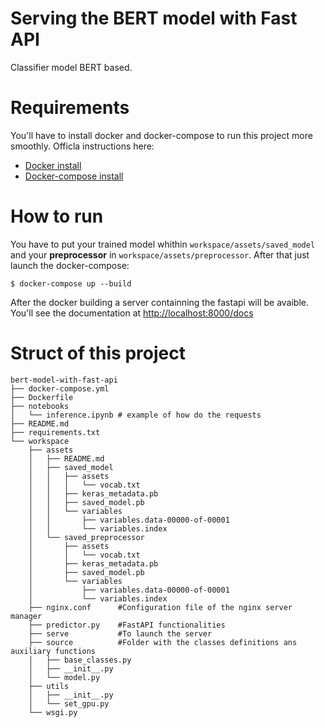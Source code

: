 # Serving the BERT model with Fast API

Classifier model BERT based.

# Requirements

You'll have to install docker and docker-compose to run this project more smoothly.
Officla instructions here:
- [Docker install](https://docs.docker.com/engine/install/)
- [Docker-compose install](https://docs.docker.com/compose/install/)

# How to run
You have to put your trained model whithin `workspace/assets/saved_model` and your **preprocessor** in `workspace/assets/preprocessor`.
After that just launch the docker-compose:

```
$ docker-compose up --build
```

After the docker building a server containning the fastapi will be avaible. You'll see the documentation at [http://localhost:8000/docs](http://localhost:8000/docs)

# Struct of this project

```
bert-model-with-fast-api
├── docker-compose.yml
├── Dockerfile
├── notebooks 
│   └── inference.ipynb # example of how do the requests
├── README.md
├── requirements.txt
└── workspace
    ├── assets
    │   ├── README.md
    │   ├── saved_model
    │   │   ├── assets
    │   │   │   └── vocab.txt
    │   │   ├── keras_metadata.pb
    │   │   ├── saved_model.pb
    │   │   └── variables
    │   │       ├── variables.data-00000-of-00001
    │   │       └── variables.index
    │   └── saved_preprocessor
    │       ├── assets
    │       │   └── vocab.txt
    │       ├── keras_metadata.pb
    │       ├── saved_model.pb
    │       └── variables
    │           ├── variables.data-00000-of-00001
    │           └── variables.index
    ├── nginx.conf      #Configuration file of the nginx server manager 
    ├── predictor.py    #FastAPI functionalities
    ├── serve           #To launch the server
    ├── source          #Folder with the classes definitions ans auxiliary functions
    │   ├── base_classes.py 
    │   ├── __init__.py
    │   └── model.py
    ├── utils
    │   ├── __init__.py
    │   └── set_gpu.py
    └── wsgi.py
```
